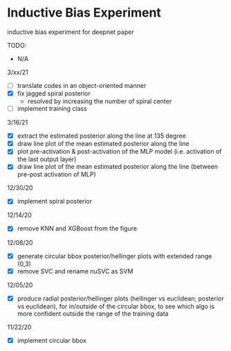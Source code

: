 # Inductive Bias Experiment
inductive bias experiment for deepnet paper

TODO:
- N/A

3/xx/21 <br>
- [ ] translate codes in an object-oriented manner
- [x] fix jagged spiral posterior
    - resolved by increasing the number of spiral center
- [ ] implement training class

3/16/21 <br>
- [x] extract the estimated posterior along the line at 135 degree
- [x] draw line plot of the mean estimated posterior along the line
- [x] plot pre-activation & post-activation of the MLP model (i.e. activation of the last output layer)
- [x] draw line plot of the mean estimated posterior along the line (between pre-post activation of MLP)

12/30/20 <br>
- [x] implement spiral posterior

<!-- 12/20/20 <br>

1. plot on the top row: class 1 likelihood, sample data, class 1 posterior
2. plot on bottom row: 3 estimated posteriors
3. make all the plots circular with radius 4
4. top row: show class 1 posterior curves
5. bottom row: show class 1 hellinger distance curves
6. for the posterior estimates, label with alg name & their mean hellinger distance -->

12/14/20 <br>
- [x] remove KNN and XGBoost from the figure

12/08/20 <br>
- [x] generate circular bbox posterior/hellinger plots with extended range (0,3) 
- [x] remove SVC and rename nuSVC as SVM

12/05/20 <br>
- [x] produce radial posterior/hellinger plots (hellinger vs euclidean; posterior vs euclidean), for in/outside of the circular bbox, to see which algo is more confident outside the range of the training data 

11/22/20 <br>
- [x] implement circular bbox